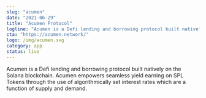 ```yaml
---
slug: "acumen"
date: "2021-06-29"
title: "Acumen Protocol"
logline: "Acumen is a Defi lending and borrowing protocol built natively on the Solana blockchain."
cta: "https://acumen.network/"
logo: /img/acumen.svg
category: app
status: live
---
```


Acumen is a Defi lending and borrowing protocol built natively on the Solana blockchain. Acumen empowers seamless yield earning on SPL Tokens through the use of algorithmically set interest rates which are a function of supply and demand.


